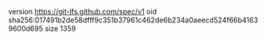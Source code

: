 version https://git-lfs.github.com/spec/v1
oid sha256:017491b2de58dfff9c351b37961c462de6b234a0aeecd524f66b41639600d695
size 1359
